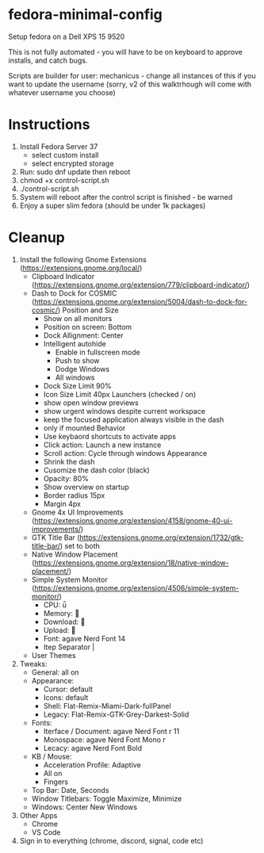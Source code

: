 # fedora-minimal-config
Setup fedora on a Dell XPS 15 9520

This is not fully automated - you will have to be on keyboard to approve installs, and catch bugs.

Scripts are builder for user: mechanicus - change all instances of this if you want to update the username (sorry, v2 of this walktrhough will come with whatever username you choose)

# Instructions
1. Install Fedora Server 37
	- select custom install
	- select encrypted storage
2. Run: sudo dnf update then reboot
3. chmod +x control-script.sh
4. ./control-script.sh
5. System will reboot after the control script is finished - be warned
6. Enjoy a super slim fedora (should be under 1k packages)

# Cleanup
1. Install the following Gnome Extensions (https://extensions.gnome.org/local/)
	- Clipboard Indicator (https://extensions.gnome.org/extension/779/clipboard-indicator/)
	- Dash to Dock for COSMIC (https://extensions.gnome.org/extension/5004/dash-to-dock-for-cosmic/)
		Position and Size
		- Show on all monitors
		- Position on screen: Bottom
		- Dock Allignment: Center
		- Intelligent autohide
			- Enable in fullscreen mode
			- Push to show
			- Dodge Windows
			- All windows
		- Dock Size Limit 90%
		- Icon Size Limit 40px
		Launchers (checked / on)
		- show open window previews
		- show urgent windows despite current workspace
		- keep the focused application always visible in the dash
		- only if mounted
		Behavior
		- Use keybaord shortcuts to activate apps
		- Click action: Launch a new instance
		- Scroll action: Cycle through windows
		Appearance
		- Shrink the dash
		- Cusomize the dash color (black)
		- Opacity: 80%
		- Show overview on startup
		- Border radius 15px
		- Margin 4px
	- Gnome 4x UI Improvements (https://extensions.gnome.org/extension/4158/gnome-40-ui-improvements/)
	- GTK Title Bar (https://extensions.gnome.org/extension/1732/gtk-title-bar/) set to both
	- Native Window Placement (https://extensions.gnome.org/extension/18/native-window-placement/)
	- Simple System Monitor (https://extensions.gnome.org/extension/4506/simple-system-monitor/)
		- CPU: 
		- Memory: 
		- Download: 
		- Upload: 
		- Font: agave Nerd Font 14
		- Itep Separator | 
	- User Themes
2. Tweaks: 
	- General: all on
	- Appearance:
		- Cursor: default
		- Icons: default
		- Shell: Flat-Remix-Miami-Dark-fullPanel
		- Legacy: Flat-Remix-GTK-Grey-Darkest-Solid
	- Fonts:
		- Iterface / Document: agave Nerd Font r 11
		- Monospace: agave Nerd Font Mono r
		- Lecacy: agave Nerd Font Bold
	- KB / Mouse:
		- Acceleration Profile: Adaptive
		- All on
		- Fingers
	- Top Bar: Date, Seconds
	- Window Titlebars: Toggle Maximize, Minimize
	- Windows: Center New Windows
3. Other Apps
	- Chrome
	- VS Code
4. Sign in to everything (chrome, discord, signal, code etc)